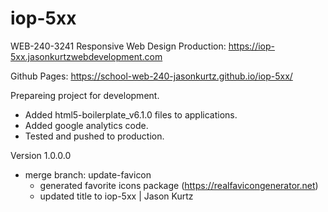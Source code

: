 # iop-5xx
WEB-240-3241 Responsive Web Design
Production: https://iop-5xx.jasonkurtzwebdevelopment.com

Github Pages: https://school-web-240-jasonkurtz.github.io/iop-5xx/

Prepareing project for development.
- Added html5-boilerplate_v6.1.0 files to applications.
- Added google analytics code.
- Tested and pushed to production.

Version 1.0.0.0
- merge branch: update-favicon
	- generated favorite icons package (https://realfavicongenerator.net)
	- updated title to iop-5xx | Jason Kurtz